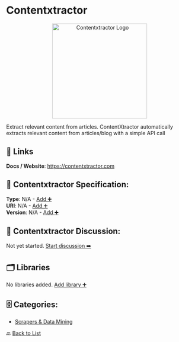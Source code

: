 # Contentxtractor
<p align="center">
    <img width="256" src="https://raw.githubusercontent.com/apis-list/apis-list/main/apis/contentxtractor/logo_256x256.png" alt="Contentxtractor Logo"/>
</p>
Extract relevant content from articles. ContentXtractor automatically extracts relevant content from articles/blog with a simple API call

##  🔗 Links
**Docs / Website**: https://contentxtractor.com

## 🧬 Contentxtractor Specification:
**Type**: N/A - [Add ➕](https://github.com/apis-list/apis-list/edit/main/apis.yaml#4081)  
**URI**: N/A - [Add ➕](https://github.com/apis-list/apis-list/edit/main/apis.yaml#4081)  
**Version**: N/A - [Add ➕](https://github.com/apis-list/apis-list/edit/main/apis.yaml#4081)

## 💬 Contentxtractor Discussion:
Not yet started. [Start discussion ➡️](https://github.com/apis-list/apis-list/discussions/new)

## 🗂️ Libraries

No libraries added. [Add library ➕](https://github.com/apis-list/apis-list/edit/main/apis.yaml#4081)    


## 🗄️ Categories:
- [Scrapers & Data Mining](https://github.com/apis-list/apis-list#scrapers--data-mining-)

🔙  [Back to List](https://github.com/apis-list/apis-list)
